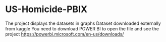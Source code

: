 # US-Homicide-PBIX
The project displays the datasets in graphs
Dataset downloaded externally from kaggle
You need to download POWER BI to open the file and see the project
https://powerbi.microsoft.com/en-us/downloads/
